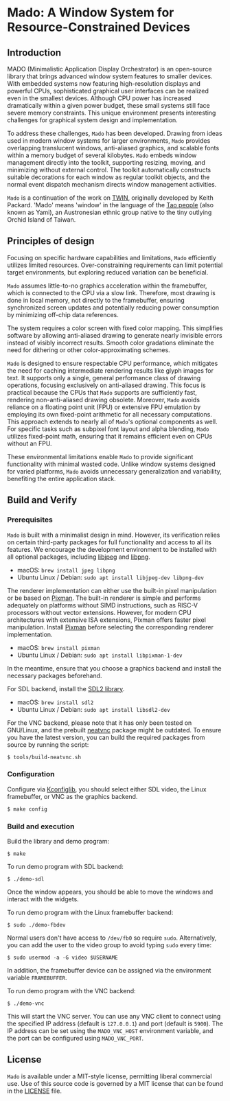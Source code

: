 # Mado: A Window System for Resource-Constrained Devices

## Introduction

MADO (Minimalistic Application Display Orchestrator) is an open-source library
that brings advanced window system features to smaller devices. With embedded
systems now featuring high-resolution displays and powerful CPUs, sophisticated
graphical user interfaces can be realized even in the smallest devices. Although
CPU power has increased dramatically within a given power budget, these small
systems still face severe memory constraints. This unique environment presents
interesting challenges for graphical system design and implementation.

To address these challenges, `Mado` has been developed. Drawing from ideas used
in modern window systems for larger environments, `Mado` provides overlapping
translucent windows, anti-aliased graphics, and scalable fonts within a memory
budget of several kilobytes. `Mado` embeds window management directly into the
toolkit, supporting resizing, moving, and minimizing without external control.
The toolkit automatically constructs suitable decorations for each window as
regular toolkit objects, and the normal event dispatch mechanism directs window
management activities.

`Mado` is a continuation of the work on [TWIN](https://keithp.com/~keithp/talks/twin-ols2005/),
originally developed by Keith Packard. 'Mado' means 'window' in the language of
the [Tao people](https://en.wikipedia.org/wiki/Tao_people) (also known as Yami),
an Austronesian ethnic group native to the tiny outlying Orchid Island of Taiwan.

## Principles of design

Focusing on specific hardware capabilities and limitations, `Mado` efficiently
utilizes limited resources. Over-constraining requirements can limit potential
target environments, but exploring reduced variation can be beneficial.

`Mado` assumes little-to-no graphics acceleration within the framebuffer, which
is connected to the CPU via a slow link. Therefore, most drawing is done in
local memory, not directly to the framebuffer, ensuring synchronized screen
updates and potentially reducing power consumption by minimizing off-chip data
references.

The system requires a color screen with fixed color mapping. This simplifies
software by allowing anti-aliased drawing to generate nearly invisible errors
instead of visibly incorrect results. Smooth color gradations eliminate the need
for dithering or other color-approximating schemes.

`Mado` is designed to ensure respectable CPU performance, which mitigates the
need for caching intermediate rendering results like glyph images for text. It
supports only a single, general performance class of drawing operations,
focusing exclusively on anti-aliased drawing. This focus is practical because
the CPUs that `Mado` supports are sufficiently fast, rendering non-anti-aliased
drawing obsolete. Moreover, `Mado` avoids reliance on a floating point unit (FPU)
or extensive FPU emulation by employing its own fixed-point arithmetic for all
necessary computations. This approach extends to nearly all of `Mado`'s optional
components as well. For specific tasks such as subpixel font layout and alpha
blending, `Mado` utilizes fixed-point math, ensuring that it remains efficient
even on CPUs without an FPU.

These environmental limitations enable `Mado` to provide significant
functionality with minimal wasted code. Unlike window systems designed for
varied platforms, `Mado` avoids unnecessary generalization and variability,
benefiting the entire application stack.

## Build and Verify

### Prerequisites

`Mado` is built with a minimalist design in mind. However, its verification
relies on certain third-party packages for full functionality and access to all
its features. We encourage the development environment to be installed with all optional
packages, including [libjpeg](https://www.ijg.org/) and [libpng](https://github.com/pnggroup/libpng).
* macOS: `brew install jpeg libpng`
* Ubuntu Linux / Debian: `sudo apt install libjpeg-dev libpng-dev`

The renderer implementation can either use the built-in pixel manipulation or be based on [Pixman](https://pixman.org/).
The built-in renderer is simple and performs adequately on platforms without SIMD instructions,
such as RISC-V processors without vector extensions.
However, for modern CPU architectures with extensive ISA extensions, Pixman offers faster pixel manipulation.
Install [Pixman](https://pixman.org/) before selecting the corresponding renderer implementation.
* macOS: `brew install pixman`
* Ubuntu Linux / Debian: `sudo apt install libpixman-1-dev`

In the meantime, ensure that you choose a graphics backend and install the necessary packages beforehand.

For SDL backend, install the [SDL2 library](https://www.libsdl.org/).
* macOS: `brew install sdl2`
* Ubuntu Linux / Debian: `sudo apt install libsdl2-dev`

For the VNC backend, please note that it has only been tested on GNU/Linux, and the prebuilt [neatvnc](https://github.com/any1/neatvnc) package might be outdated. To ensure you have the latest version, you can build the required packages from source by running the script:
```shell
$ tools/build-neatvnc.sh
```

### Configuration

Configure via [Kconfiglib](https://pypi.org/project/kconfiglib/), you should select either SDL video, the Linux framebuffer, or VNC as the graphics backend.
```shell
$ make config
```

### Build and execution

Build the library and demo program:

```shell
$ make
```

To run demo program with SDL backend:

```shell
$ ./demo-sdl
```

Once the window appears, you should be able to move the windows and interact with the widgets.

To run demo program with the Linux framebuffer backend:

```shell
$ sudo ./demo-fbdev
```

Normal users don't have access to `/dev/fb0` so require `sudo`. Alternatively, you can add the user to the video group to avoid typing `sudo` every time:

```shell
$ sudo usermod -a -G video $USERNAME
```

In addition, the framebuffer device can be assigned via the environment variable `FRAMEBUFFER`.

To run demo program with the VNC backend:

```shell
$ ./demo-vnc
```

This will start the VNC server. You can use any VNC client to connect using the specified IP address (default is `127.0.0.1`) and port (default is `5900`).
The IP address can be set using the `MADO_VNC_HOST` environment variable, and the port can be configured using `MADO_VNC_PORT`.

## License

`Mado` is available under a MIT-style license, permitting liberal commercial use.
Use of this source code is governed by a MIT license that can be found in the [LICENSE](LICENSE) file.
